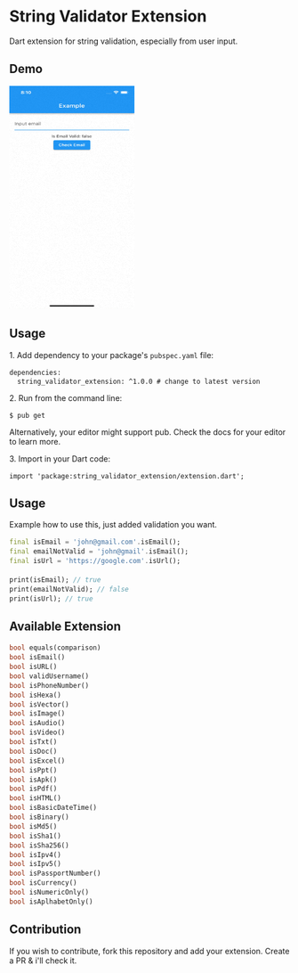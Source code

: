 # String Validator Extension

Dart extension for string validation, especially from user input.

## Demo

<img src="https://raw.githubusercontent.com/febryardiansyah/string_validator_extension/master/assets/demo.gif?raw=true" height="400em" width="225em" />

## Usage

1\. Add dependency to your package's `pubspec.yaml` file:

    dependencies:
      string_validator_extension: ^1.0.0 # change to latest version

2\. Run from the command line:

    $ pub get

Alternatively, your editor might support pub. Check the docs for your editor to learn more.

3\. Import in your Dart code:

    import 'package:string_validator_extension/extension.dart';

## Usage

Example how to use this, just added validation you want.

```dart
final isEmail = 'john@gmail.com'.isEmail();
final emailNotValid = 'john@gmail'.isEmail();
final isUrl = 'https://google.com'.isUrl();

print(isEmail); // true
print(emailNotValid); // false
print(isUrl); // true
```

## Available Extension

```dart
bool equals(comparison)
bool isEmail()
bool isURL()
bool validUsername()
bool isPhoneNumber()
bool isHexa()
bool isVector()
bool isImage()
bool isAudio()
bool isVideo()
bool isTxt()
bool isDoc()
bool isExcel()
bool isPpt()
bool isApk()
bool isPdf()
bool isHTML()
bool isBasicDateTime()
bool isBinary()
bool isMd5()
bool isSha1()
bool isSha256()
bool isIpv4()
bool isIpv5()
bool isPassportNumber()
bool isCurrency()
bool isNumericOnly()
bool isAplhabetOnly()
```

## Contribution

If you wish to contribute, fork this repository and add your extension. Create a PR & i'll check it.